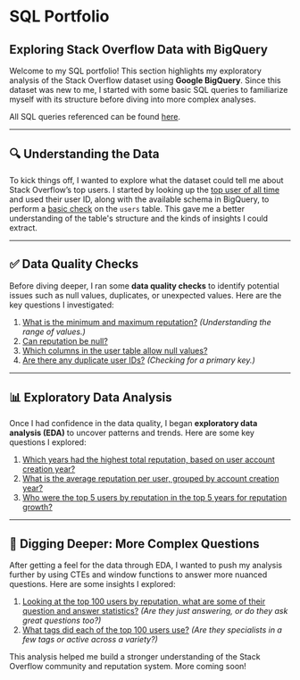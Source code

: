 # SQL Portfolio

## Exploring Stack Overflow Data with BigQuery

Welcome to my SQL portfolio! This section highlights my exploratory analysis of the Stack Overflow dataset using **Google BigQuery**. Since this dataset was new to me, I started with some basic SQL queries to familiarize myself with its structure before diving into more complex analyses.

All SQL queries referenced can be found [here](https://github.com/kim-h-l/portfolio-sql/tree/main/stackoverflow).

---

## 🔍 Understanding the Data

To kick things off, I wanted to explore what the dataset could tell me about Stack Overflow’s top users. I started by looking up the [top user of all time](https://stackoverflow.com/users/22656/jon-skeet) and used their user ID, along with the available schema in BigQuery, to perform a [basic check](https://github.com/kim-h-l/portfolio-sql/blob/main/stackoverflow/001_user_data_exploration.sql) on the `users` table. This gave me a better understanding of the table's structure and the kinds of insights I could extract.

---

## ✅ Data Quality Checks

Before diving deeper, I ran some **data quality checks** to identify potential issues such as null values, duplicates, or unexpected values. Here are the key questions I investigated:

1. [What is the minimum and maximum reputation?](https://github.com/kim-h-l/portfolio-sql/blob/main/stackoverflow/002_dq_reputation_min_max.sql) *(Understanding the range of values.)*
2. [Can reputation be null?](https://github.com/kim-h-l/portfolio-sql/blob/main/stackoverflow/003_dq_reputation_null.sql)
3. [Which columns in the user table allow null values?](https://github.com/kim-h-l/portfolio-sql/blob/main/stackoverflow/004_dq_user_table_nulls.sql)
4. [Are there any duplicate user IDs?](https://github.com/kim-h-l/portfolio-sql/blob/main/stackoverflow/005_dq_user_id_dupe_check.sql) *(Checking for a primary key.)*

---

## 📊 Exploratory Data Analysis

Once I had confidence in the data quality, I began **exploratory data analysis (EDA)** to uncover patterns and trends. Here are some key questions I explored:

1. [Which years had the highest total reputation, based on user account creation year?](https://github.com/kim-h-l/portfolio-sql/blob/main/stackoverflow/006_eda_reputation_by_year.sql)
2. [What is the average reputation per user, grouped by account creation year?](https://github.com/kim-h-l/portfolio-sql/blob/main/stackoverflow/007_eda_avg_user_reputation.sql)
3. [Who were the top 5 users by reputation in the top 5 years for reputation growth?](https://github.com/kim-h-l/portfolio-sql/blob/main/stackoverflow/008_eda_top_users_top_years.sql)

---

## 🤔 Digging Deeper: More Complex Questions

After getting a feel for the data through EDA, I wanted to push my analysis further by using CTEs and window functions to answer more nuanced questions. Here are some insights I explored:

1. [Looking at the top 100 users by reputation, what are some of their question and answer statistics?](https://github.com/kim-h-l/portfolio-sql/blob/main/stackoverflow/009_top_100_users_qa.sql) *(Are they just answering, or do they ask great questions too?)*
2. [What tags did each of the top 100 users use?](https://github.com/kim-h-l/portfolio-sql/blob/main/stackoverflow/010_top_100_users_tags.sql) *(Are they specialists in a few tags or active across a variety?)*

This analysis helped me build a stronger understanding of the Stack Overflow community and reputation system. More coming soon!

